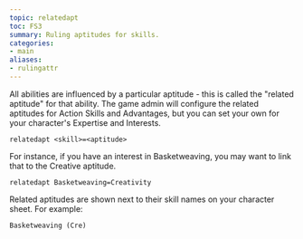 ```yaml
---
topic: relatedapt
toc: FS3
summary: Ruling aptitudes for skills.
categories:
- main
aliases:
- rulingattr
---
```

All abilities are influenced by a particular aptitude - this is called the "related aptitude" for that ability.  The game admin will configure the related aptitudes for Action Skills and Advantages, but you can set your own for your character's Expertise and Interests.

 `relatedapt <skill>=<aptitude>`

For instance, if you have an interest in Basketweaving, you may want to link that to the Creative aptitude. 

`relatedapt Basketweaving=Creativity`

Related aptitudes are shown next to their skill names on your character sheet.   For example:

    Basketweaving (Cre)
